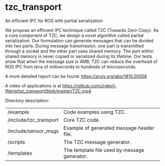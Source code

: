 # tzc_transport
An efficient IPC for ROS with partial serialization

We propose an efficient IPC technique called TZC (Towards Zero-Copy). As a core component of TZC, we design a novel algorithm called partial serialization. Our formulation can generate messages that can be divided into two parts. During message transmission, one part is transmitted through a socket and the other part uses shared memory. The part within shared memory is never copied or serialized during its lifetime. Our tests show that when the message size is 4MB, TZC can reduce the overhead of ROS IPC from tens of milliseconds to hundreds of microseconds.

A more detailed report can be found: https://arxiv.org/abs/1810.00556

A video of applications is at https://github.com/Jrdevil-Wang/tzc_transport/blob/master/TZC.mp4

Directory description:
<table>
  <tr> <td>/example</td> <td>Code examples using TZC.</td> </tr>
  <tr> <td>/include/tzc_transport</td> <td>Core TZC code.</td> </tr>
  <tr> <td>/include/sensor_msgs</td> <td>Example of generated message header file.</td> </tr>
  <tr> <td>/scripts</td> <td>The TZC message generator.</td> </tr>
  <tr> <td>/templates</td> <td>The template file used by message generator.</td> </tr>
</table>
